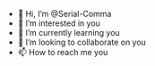 - 👋 Hi, I’m @Serial-Comma
- 👀 I’m interested in you
- 🌱 I’m currently learning you
- 💞️ I’m looking to collaborate on you
- 📫 How to reach me you

<!---
Serial-Comma/Serial-Comma is a ✨ special ✨ repository because its `README.md` (this file) appears on your GitHub profile.
You can click the Preview link to take a look at your changes.
--->
